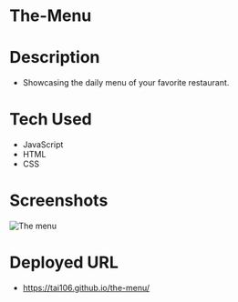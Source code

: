 # The-Menu

# Description
* Showcasing the daily menu of your favorite restaurant. 

# Tech Used
* JavaScript
* HTML
* CSS

# Screenshots
 ![The menu ](https://user-images.githubusercontent.com/92614793/194724050-534694da-06a2-4b9d-8e93-15b84b934781.jpg)

# Deployed URL
* https://tai106.github.io/the-menu/

